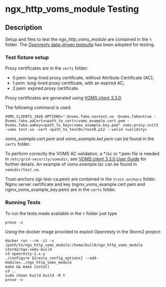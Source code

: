 # ngx\_http\_voms\_module Testing 

## Description

Setup and files to test the *ngx\_http\_voms\_module* are contained in the `t` folder. The [Openresty data-driven testsuite](https://openresty.gitbooks.io/programming-openresty/content/testing/) has been adopted for testing.

### Test fixture setup 

Proxy certificates are in the `certs` folder:

 * 0.pem: long-lived proxy certificate, without Attribute Certificate (AC);
 * 1.pem: long-lived proxy certificate, with an expired AC;
 * 2.pem: expired proxy certificate.

Proxy certificates are generated using [VOMS client 3.3.0](http://italiangrid.github.io/voms/documentation/voms-clients-guide/3.0.3/). 

The following command is used:

	VOMS_CLIENTS_JAVA_OPTIONS="-Dvoms.fake.vo=test.vo -Dvoms.fake=true -Dvoms.fake.aaCert=<path_to_cert>/voms_example.cert.pem -Dvoms.fake.aaKey=<path_to_key>/voms_example.key.pem" voms-proxy-init3 -voms test.vo -cert <path_to_test0>/test0.p12 --valid <validity>

*voms\_example.cert.pem* and *voms\_example.ket.pem* can be found in the `certs` folder. 

To perform correctly the VOMS AC validation, a \*.lsc or \*.pem file is needed in `/etc/grid-security/vomsdir`, see [VOMS client 3.3.0 User Guide](http://italiangrid.github.io/voms/documentation/voms-clients-guide/3.0.3/) for further details. An example of *voms.example.lsc* can be found in `vomsdir/test.vo`.

Trust-anchors (igi-test-ca.pem) are contained in the `trust-anchors` folder. Nginx server certificate and key (nginx\_voms\_example.cert.pem and nginx\_voms\_example\_key.pem) are in the `certs` folder.

### Running Tests

To run the tests made available in the `t` folder just type

	prove -v 


Using the docker image provided to exploit Openresty in the Storm2 project:

	docker run --rm -it -v /path/to/ngx_http_voms_module:/home/build/ngx_http_voms_module storm2/ngx-voms-build
	cd openresty-1.x.y
	./configure ${resty_config_options} --add-module=../ngx_http_voms_module
	make && make install
	cd ..
	sudo chown build.build -R t
	prove -v 
